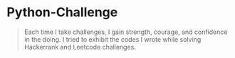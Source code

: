 # Python-Challenge
> Each time I take challenges, I gain strength, courage, and confidence in the doing. I tried to exhibit the codes I wrote while solving Hackerrank and Leetcode challenges.   
